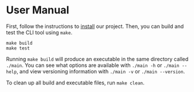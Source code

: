 # User Manual

First, follow the instructions to [install](../INSTALL.md) our project.
Then, you can build and test the CLI tool using `make`.

```shell
make build
make test
```

Running `make build` will produce an executable in the same directory called `./main`.
You can see what options are available with `./main -h` or `./main --help`, and view versioning information with `./main -v` or `./main --version`.

To clean up all build and executable files, run `make clean`.
